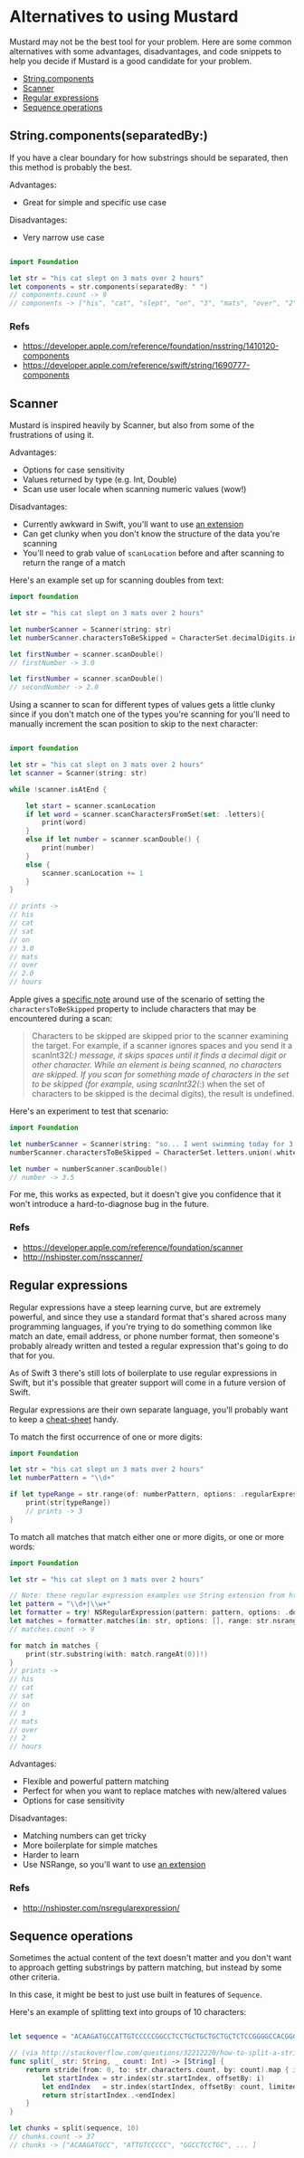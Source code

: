 # Alternatives to using Mustard

Mustard may not be the best tool for your problem. Here are some common alternatives with some advantages, disadvantages, and code snippets to help you decide if Mustard is a good candidate for your problem.

- [String.components](#stringcomponentsseparatedby)
- [Scanner](#scanner)
- [Regular expressions](#regular-expressions)
- [Sequence operations](#sequence-operations)

## String.components(separatedBy:)
If you have a clear boundary for how substrings should be separated, then this method is probably the best.

Advantages:
- Great for simple and specific use case

Disadvantages:
- Very narrow use case

````Swift

import Foundation

let str = "his cat slept on 3 mats over 2 hours"
let components = str.components(separatedBy: " ")
// components.count -> 9
// components -> ["his", "cat", "slept", "on", "3", "mats", "over", "2", "hours"]
````

### Refs

- https://developer.apple.com/reference/foundation/nsstring/1410120-components
- https://developer.apple.com/reference/swift/string/1690777-components

## Scanner

Mustard is inspired heavily by Scanner, but also from some of the frustrations of using it.

Advantages:
- Options for case sensitivity
- Values returned by type (e.g. Int, Double)
- Scan use user locale when scanning numeric values (wow!)

Disadvantages:
- Currently awkward in Swift, you'll want to use [an extension](https://gist.github.com/natecook1000/59bb0c9117b555f5d40d)
- Can get clunky when you don't know the structure of the data you're scanning
- You'll need to grab value of `scanLocation` before and after scanning to return the range of a match

Here's an example set up for scanning doubles from text:

````Swift
import foundation

let str = "his cat slept on 3 mats over 2 hours"

let numberScanner = Scanner(string: str)
let numberScanner.charactersToBeSkipped = CharacterSet.decimalDigits.inverted

let firstNumber = scanner.scanDouble()
// firstNumber -> 3.0

let firstNumber = scanner.scanDouble()
// secondNumber -> 2.0
````

Using a scanner to scan for different types of values gets a little clunky since if you don't match one
of the types you're scanning for you'll need to manually increment the scan position to skip to the
next character:

````Swift

import foundation

let str = "his cat slept on 3 mats over 2 hours"
let scanner = Scanner(string: str)

while !scanner.isAtEnd {

    let start = scanner.scanLocation
    if let word = scanner.scanCharactersFromSet(set: .letters){
        print(word)
    }
    else if let number = scanner.scanDouble() {
        print(number)
    }
    else {
        scanner.scanLocation += 1
    }
}

// prints ->
// his
// cat
// sat
// on
// 3.0
// mats
// over
// 2.0
// hours

````

Apple gives a [specific note](https://developer.apple.com/reference/foundation/scanner/1410204-characterstobeskipped) around use of the scenario of setting the `charactersToBeSkipped` property to include characters that may be encountered during a scan:

> Characters to be skipped are skipped prior to the scanner examining the target. For example, if a scanner ignores spaces and you send it a scanInt32(_:) message, it skips spaces until it finds a decimal digit or other character. While an element is being scanned, no characters are skipped. If you scan for something made of characters in the set to be skipped (for example, using scanInt32(_:) when the set of characters to be skipped is the decimal digits), the result is undefined.

Here's an experiment to test that scenario:

````Swift
import Foundation

let numberScanner = Scanner(string: "so... I went swimming today for 3.5 hours...")
numberScanner.charactersToBeSkipped = CharacterSet.letters.union(.whitespaces).union(.punctuationCharacters)

let number = numberScanner.scanDouble()
// number -> 3.5
````

For me, this works as expected, but it doesn't give you confidence that it won't introduce a hard-to-diagnose bug in the future.

### Refs

- https://developer.apple.com/reference/foundation/scanner
- http://nshipster.com/nsscanner/

## Regular expressions

Regular expressions have a steep learning curve, but are extremely powerful, and since they use a standard format that's shared across many programming languages, if you're trying to do something common like match an date, email address, or phone number format, then someone's probably already written and tested a regular expression that's going to do that for you.

As of Swift 3 there's still lots of boilerplate to use regular expressions in Swift, but it's possible that greater support will come in a future version of Swift.

Regular expressions are their own separate language, you'll probably want to keep a [cheat-sheet](http://web.mit.edu/hackl/www/lab/turkshop/slides/regex-cheatsheet.pdf) handy.

To match the first occurrence of one or more digits:

````Swift
import Foundation

let str = "his cat slept on 3 mats over 2 hours"
let numberPattern = "\\d+"

if let typeRange = str.range(of: numberPattern, options: .regularExpression) {
    print(str[typeRange])
    // prints -> 3
}

````

To match all matches that match either one or more digits, or one or more words:

````Swift
import Foundation

let str = "his cat slept on 3 mats over 2 hours"

// Note: these regular expression examples use String extension from http://nshipster.com/nsregularexpression/
let pattern = "\\d+|\\w+"
let formatter = try! NSRegularExpression(pattern: pattern, options: .dotMatchesLineSeparators)
let matches = formatter.matches(in: str, options: [], range: str.nsrange)
// matches.count -> 9

for match in matches {
    print(str.substring(with: match.rangeAt(0))!)
}
// prints ->
// his
// cat
// sat
// on
// 3
// mats
// over
// 2
// hours

````

Advantages:
- Flexible and powerful pattern matching
- Perfect for when you want to replace matches with new/altered values
- Options for case sensitivity

Disadvantages:
- Matching numbers can get tricky
- More boilerplate for simple matches
- Harder to learn
- Use NSRange, so you'll want to use [an extension](http://nshipster.com/nsregularexpression/)

### Refs

- http://nshipster.com/nsregularexpression/

## Sequence operations

Sometimes the actual content of the text doesn't matter and you don't want to approach getting substrings by pattern matching, but instead by some other criteria.

In this case, it might be best to just use built in features of `Sequence`.

Here's an example of splitting text into groups of 10 characters:

```` Swift

let sequence = "ACAAGATGCCATTGTCCCCCGGCCTCCTGCTGCTGCTGCTCTCCGGGGCCACGGCCACCGCTGCCCTGCCCCGGAGGGTGGCCCCACCGGCCGAGACAGCGAGCATATGCAGGAAGCGGCAGGAATAAGGAAAAGCAGCCTCCTGACTTTCCTCGCTTGGTGGTTTGAGTGGACCTCCCAGGCCAGTGCCGGGCCCCTCATAGGAGAGGAAGCTCGGGAGGTGGCCAGGCGGCAGGAAGGCGCACCCCCCCAGCAATCCGCGCGCCGGGACAGAATGCCCTGCAGGAACTTCTTCTGGAAGACCTTCTCCTCCTGCAAATAAAACCTCACCCATGAATGCTCACGCAAGTTTAATTACAGACCTGAA"

// (via http://stackoverflow.com/questions/32212220/how-to-split-a-string-into-substrings-of-equal-length)
func split(_ str: String, _ count: Int) -> [String] {
    return stride(from: 0, to: str.characters.count, by: count).map { i -> String in
        let startIndex = str.index(str.startIndex, offsetBy: i)
        let endIndex   = str.index(startIndex, offsetBy: count, limitedBy: str.endIndex) ?? str.endIndex
        return str[startIndex..<endIndex]
    }
}

let chunks = split(sequence, 10)
// chunks.count -> 37
// chunks -> ["ACAAGATGCC", "ATTGTCCCCC", "GGCCTCCTGC", ... ]
````
